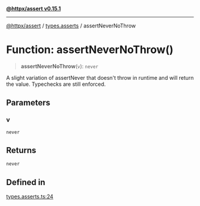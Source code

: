 [**@httpx/assert v0.15.1**](../../README.md)

***

[@httpx/assert](../../README.md) / [types.asserts](../README.md) / assertNeverNoThrow

# Function: assertNeverNoThrow()

> **assertNeverNoThrow**(`v`): `never`

A slight variation of assertNever that doesn't throw in runtime and
will return the value. Typechecks are still enforced.

## Parameters

### v

`never`

## Returns

`never`

## Defined in

[types.asserts.ts:24](https://github.com/belgattitude/httpx/blob/d121a71b95064daafd75a20aabf0a30f5fcdfbfa/packages/assert/src/types.asserts.ts#L24)
